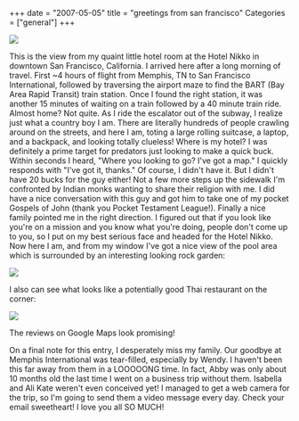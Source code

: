 +++
date = "2007-05-05"
title = "greetings from san francisco"
Categories = ["general"]
+++

[![](http://lh3.google.com/image/matt.stine/Rjz0grgYozI/AAAAAAAAAAs/tgIAHcd27AE/s288/DSCN0998.JPG)](http://picasaweb.google.com/matt.stine/SanFranciscoJavaOne2007/photo#5061188923529143090)  
  
This is the view from my quaint little hotel room at the Hotel Nikko in downtown San Francisco, California. I arrived here after a long morning of travel. First ~4 hours of flight from Memphis, TN to San Francisco International, followed by traversing the airport maze to find the BART (Bay Area Rapid Transit) train station. Once I found the right station, it was another 15 minutes of waiting on a train followed by a 40 minute train ride. Almost home? Not quite. As I ride the escalator out of the subway, I realize just what a country boy I am. There are literally hundreds of people crawling around on the streets, and here I am, toting a large rolling suitcase, a laptop, and a backpack, and looking totally clueless! Where is my hotel? I was definitely a prime target for predators just looking to make a quick buck. Within seconds I heard, "Where you looking to go? I've got a map." I quickly responds with "I've got it, thanks." Of course, I didn't have it. But I didn't have 20 bucks for the guy either! Not a few more steps up the sidewalk I'm confronted by Indian monks wanting to share their religion with me. I did have a nice conversation with this guy and got him to take one of my pocket Gospels of John (thank you Pocket Testament League!). Finally a nice family pointed me in the right direction. I figured out that if you look like you're on a mission and you know what you're doing, people don't come up to you, so I put on my best serious face and headed for the Hotel Nikko. Now here I am, and from my window I've got a nice view of the pool area which is surrounded by an interesting looking rock garden:  
  
[![](http://lh3.google.com/image/matt.stine/Rjz0krgYo1I/AAAAAAAAAA8/G7sMo_WekFc/s288/DSCN1000.JPG)](http://picasaweb.google.com/matt.stine/SanFranciscoJavaOne2007/photo#5061188992248619858)  
  
I also can see what looks like a potentially good Thai restaurant on the corner:  
  
[![](http://lh3.google.com/image/matt.stine/Rjz0hrgYo0I/AAAAAAAAAA0/poC9lBKXNDw/s288/DSCN0999.JPG)](http://picasaweb.google.com/matt.stine/SanFranciscoJavaOne2007/photo#5061188940709012290)  
  
The reviews on Google Maps look promising!  
  
On a final note for this entry, I desperately miss my family. Our goodbye at Memphis International was tear-filled, especially by Wendy. I haven't been this far away from them in a LOOOOONG time. In fact, Abby was only about 10 months old the last time I went on a business trip without them. Isabella and Ali Kate weren't even conceived yet! I managed to get a web camera for the trip, so I'm going to send them a video message every day. Check your email sweetheart! I love you all SO MUCH!

